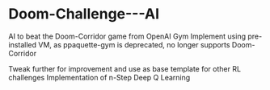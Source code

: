 # Doom-Challenge---AI
AI to beat the Doom-Corridor game from OpenAI Gym
Implement using pre-installed VM, as ppaquette-gym is deprecated, no longer supports Doom-Corridor


Tweak further for improvement and use as base template for other RL challenges
Implementation of n-Step Deep Q Learning
